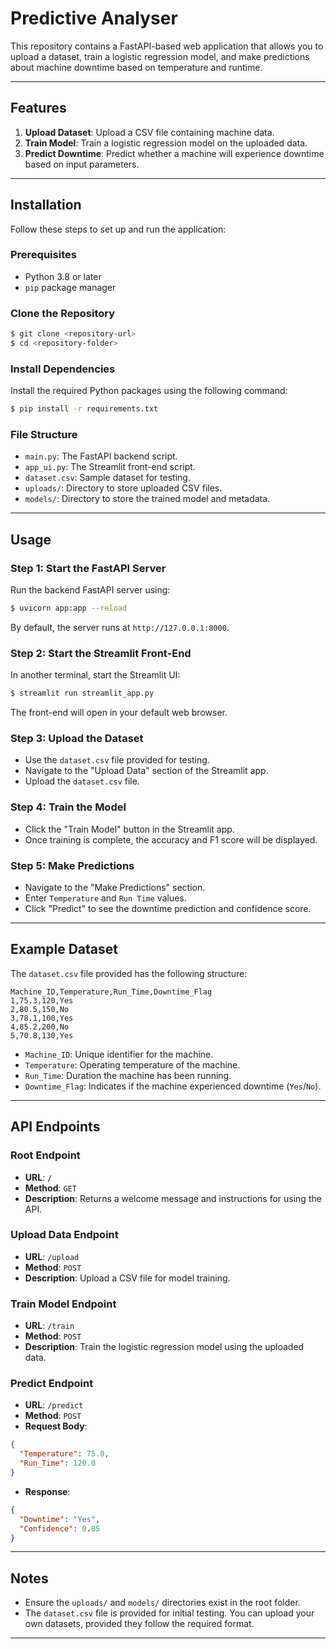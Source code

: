 # Predictive Analyser

This repository contains a FastAPI-based web application that allows you to upload a dataset, train a logistic regression model, and make predictions about machine downtime based on temperature and runtime.

---

## Features

1. **Upload Dataset**: Upload a CSV file containing machine data.
2. **Train Model**: Train a logistic regression model on the uploaded data.
3. **Predict Downtime**: Predict whether a machine will experience downtime based on input parameters.

---

## Installation

Follow these steps to set up and run the application:

### Prerequisites

- Python 3.8 or later
- `pip` package manager

### Clone the Repository

```bash
$ git clone <repository-url>
$ cd <repository-folder>
```

### Install Dependencies

Install the required Python packages using the following command:

```bash
$ pip install -r requirements.txt
```

### File Structure

- `main.py`: The FastAPI backend script.
- `app_ui.py`: The Streamlit front-end script.
- `dataset.csv`: Sample dataset for testing.
- `uploads/`: Directory to store uploaded CSV files.
- `models/`: Directory to store the trained model and metadata.

---

## Usage

### Step 1: Start the FastAPI Server

Run the backend FastAPI server using:

```bash
$ uvicorn app:app --reload
```

By default, the server runs at `http://127.0.0.1:8000`.

### Step 2: Start the Streamlit Front-End

In another terminal, start the Streamlit UI:

```bash
$ streamlit run streamlit_app.py
```

The front-end will open in your default web browser.

### Step 3: Upload the Dataset

- Use the `dataset.csv` file provided for testing.
- Navigate to the "Upload Data" section of the Streamlit app.
- Upload the `dataset.csv` file.

### Step 4: Train the Model

- Click the "Train Model" button in the Streamlit app.
- Once training is complete, the accuracy and F1 score will be displayed.

### Step 5: Make Predictions

- Navigate to the "Make Predictions" section.
- Enter `Temperature` and `Run Time` values.
- Click "Predict" to see the downtime prediction and confidence score.

---

## Example Dataset

The `dataset.csv` file provided has the following structure:

```csv
Machine_ID,Temperature,Run_Time,Downtime_Flag
1,75.3,120,Yes
2,80.5,150,No
3,78.1,100,Yes
4,85.2,200,No
5,70.8,130,Yes
```

- `Machine_ID`: Unique identifier for the machine.
- `Temperature`: Operating temperature of the machine.
- `Run_Time`: Duration the machine has been running.
- `Downtime_Flag`: Indicates if the machine experienced downtime (`Yes`/`No`).

---

## API Endpoints

### Root Endpoint

- **URL**: `/`
- **Method**: `GET`
- **Description**: Returns a welcome message and instructions for using the API.

### Upload Data Endpoint

- **URL**: `/upload`
- **Method**: `POST`
- **Description**: Upload a CSV file for model training.

### Train Model Endpoint

- **URL**: `/train`
- **Method**: `POST`
- **Description**: Train the logistic regression model using the uploaded data.

### Predict Endpoint

- **URL**: `/predict`
- **Method**: `POST`
- **Request Body**:

```json
{
  "Temperature": 75.0,
  "Run_Time": 120.0
}
```

- **Response**:

```json
{
  "Downtime": "Yes",
  "Confidence": 0.85
}
```

---

## Notes

- Ensure the `uploads/` and `models/` directories exist in the root folder.
- The `dataset.csv` file is provided for initial testing. You can upload your own datasets, provided they follow the required format.

---


